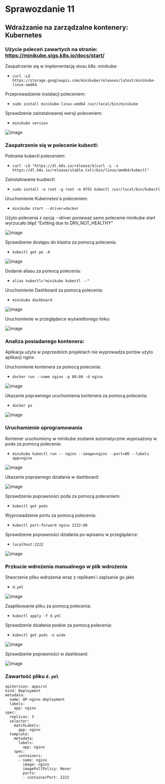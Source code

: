 # Sprawozdanie 11

## Wdrażzanie na zarządzalne kontenery: Kubernetes

### Użycie poleceń zawartych na stronie: https://minikube.sigs.k8s.io/docs/start/

Zaopatrzenie się w implementację stosu k8s: minikube:
- `curl -LO https://storage.googleapis.com/minikube/releases/latest/minikube-linux-amd64`

Przeprowadzenie instalacji poleceniem:
- `sudo install minikube-linux-amd64 /usr/local/bin/minikube`

Sprawdzenie zainstalowanej wersji poleceniem:
- `minikube version`

![image](https://user-images.githubusercontent.com/72975469/172617449-c295ab61-4b91-4de7-b194-611100d99106.png)

### Zaopatrzenie się w polecenie kubectl:

Pobranie kubectl poleceniem:
- `curl -LO "https://dl.k8s.io/release/$(curl -L -s https://dl.k8s.io/release/stable.txt)/bin/linux/amd64/kubectl"`

Zainstalowanie kuubectl:
- `sudo install -o root -g root -m 0755 kubectl /usr/local/bin/kubectl`

Uruchomienie Kubernetes'a poleceniem:
- `minikube start --driver=docker`

Użyto polecenia z opcją --driver ponieważ samo polecenie minikube start wyrzucało błąd "Exitting due to DRV_NOT_HEALTHY"

![image](https://user-images.githubusercontent.com/72975469/172621092-31d5f3d0-282e-4b78-951d-b4c968460471.png)

Sprawdzenie dostępu do klastra za pomocą polecenia:
- `kubectl get po -A`

![image](https://user-images.githubusercontent.com/72975469/172621106-932aae4b-52ea-4b08-b700-a544119bd276.png)

Dodanie aliasu za pomocą polecenia:
- `alias kubectl="minikube kubectl --"`

Uruchomienie Dashboard za pomocą polecenia:
- `minikube dashboard`

![image](https://user-images.githubusercontent.com/72975469/172621222-9e39788c-bc5e-4a1a-8951-4129ee265d72.png)

Uruchomienie w przeglądarce wyświetlonego linku:

![image](https://user-images.githubusercontent.com/72975469/172625815-78cfa64f-9289-4bf9-b092-bd3f2a1bcdac.png)

### Analiza posiadanego kontenera:
Aplikacja użyta w poprzednich projektach nie wyprowadza portów użyto aplikacji nginx

Uruchomienie kontenera za pomocą polecenia:
- `docker run --name nginx -p 80:80 -d nginx`

![image](https://user-images.githubusercontent.com/72975469/172621116-f96830f7-78a6-4672-b5e4-98a662233a0b.png)

Ukazanie poprawnego uruchomienia kontenera za pomocą polecenia:
- `docker ps`

![image](https://user-images.githubusercontent.com/72975469/172621378-d2dbdbda-1462-44a1-bf83-f21b0ab5698a.png)

### Uruchamienie oprogramowania

Kontener uruchomiony w minikube zostanie automatycznie wyposażony w poda za pomocą polecenia:
- `minikube kubectl run -- nginx --image=nginx --port=80 --labels app=nginx`

![image](https://user-images.githubusercontent.com/72975469/172621684-ab4743b1-024e-4553-95ea-8985b5c2eca1.png)

Ukazanie poprawnego działania w dashboard:

![image](https://user-images.githubusercontent.com/72975469/172622013-a258d00d-c8c1-4806-b955-6e0cb9529de6.png)

Sprawdzenie poprawności poda za pomocą poleceniem:
- `kubectl get pods`

Wyprowadzenie portu za pomocą polecenia:
- `kubectl port-forward nginx 2222:80`

Sprawdzenie poprawności działania po wpisaniu w przeglądarce:
- `localhost:2222`

![image](https://user-images.githubusercontent.com/72975469/172622298-f08b3799-1bba-4167-8463-5bd8a2cd7dc4.png)

### Przkucie wdrożenia manualnego w plik wdrożenia

Stworzenie pliku wdrożenia wraz z replikami i zapisanie go jako 
- `d.yml`

![image](https://user-images.githubusercontent.com/72975469/173074083-530db151-4acc-4554-9bea-4c3947828a50.png)



Zaaplikowanie pliku za pomocą polecenia:
- `kubectl apply -f d.yml`

Sprawdzenie działania podów za pomocą polecenia:
- `kubectl get pods -o wide`

![image](https://user-images.githubusercontent.com/72975469/172622693-e48cdc46-b846-482c-a728-2c348b5616e7.png)

Sprawdzenie poprawności w dashboard:

![image](https://user-images.githubusercontent.com/72975469/172622858-5c6e4801-d8c3-4016-8439-529468890ca8.png)


### Zawartość pliku `d.yml`

```
apiVersion: apps/v1
kind: Deployment
metadata:
  name: AP-nginx-deployment
  labels:
    app: nginx
spec:
  replicas: 3
  selector:
    matchLabels:
      app: nginx
  template:
    metadata:
      labels:
        app: nginx
    spec:
      containers:
      - name: nginx
        image: nginx
        imagePullPolicy: Never
        ports:
        - containerPort: 2222
  

